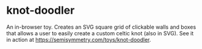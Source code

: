 # knot-doodler
An in-browser toy. Creates an SVG square grid of clickable walls and boxes that allows a user to easily create a custom celtic knot (also in SVG). See it in action at https://semisymmetry.com/toys/knot-doodler.
